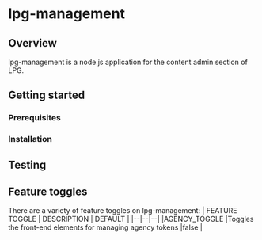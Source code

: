 # lpg-management
## Overview
lpg-management is a node.js application for the content admin section of LPG. 

## Getting started
### Prerequisites

### Installation 

## Testing

## Feature toggles
There are a variety of feature toggles on lpg-management:
| FEATURE TOGGLE | DESCRIPTION | DEFAULT |
|--|--|--|
|AGENCY_TOGGLE |Toggles the front-end elements for managing agency tokens |false |


